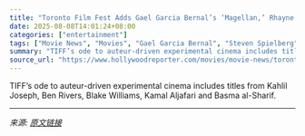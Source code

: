 ```yaml
---
title: "Toronto Film Fest Adds Gael Garcia Bernal’s ‘Magellan,’ Rhayne Vermette’s ‘Levers’ to Wavelengths"
date: 2025-08-08T14:01:24+08:00
categories: ["entertainment"]
tags: ["Movie News", "Movies", "Gael Garcia Bernal", "Steven Spielberg", "Toronto Film Festival"]
summary: "TIFF’s ode to auteur-driven experimental cinema includes titles from Kahlil Joseph, Ben Rivers, Blake Williams, Kamal Aljafari and Basma al-Sharif."
source_url: "https://www.hollywoodreporter.com/movies/movie-news/toronto-film-fest-gael-garcia-bernal-wavelengths-2025-1236340030/"
---
```


TIFF’s ode to auteur-driven experimental cinema includes titles from Kahlil Joseph, Ben Rivers, Blake Williams, Kamal Aljafari and Basma al-Sharif.

---

*来源: [原文链接](https://www.hollywoodreporter.com/movies/movie-news/toronto-film-fest-gael-garcia-bernal-wavelengths-2025-1236340030/)*
